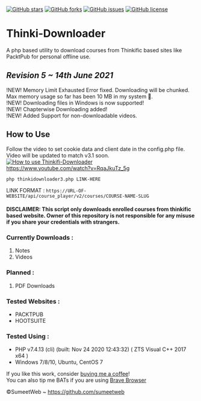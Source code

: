 [![GitHub stars](https://img.shields.io/github/stars/sumeetweb/Thinki-Downloader.svg?style=flat-square)](https://github.com/sumeetweb/Thinki-Downloader/stargazers)
[![GitHub forks](https://img.shields.io/github/forks/sumeetweb/Thinki-Downloader.svg?style=flat-square)](https://github.com/sumeetweb/Thinki-Downloader/network)
[![GitHub issues](https://img.shields.io/github/issues/sumeetweb/Thinki-Downloader.svg?style=flat-square)](https://github.com/sumeetweb/Thinki-Downloader/issues)
[![GitHub license](https://img.shields.io/github/license/sumeetweb/Thinki-Downloader.svg?style=flat-square)](https://github.com/sumeetweb/Thinki-Downloader/blob/master/LICENSE)

# Thinki-Downloader
A php based utility to download courses from Thinkific based sites like PacktPub for personal offline use.

## ***Revision 5 ~ 14th June 2021***

!NEW! Memory Limit Exhausted Error fixed. Downloading will be chunked. Max memory usage so far has been 10 MB in my system 🚀.    
!NEW! Downloading files in Windows is now supported!  
!NEW! Chapterwise Downloading added!  
!NEW! Added Support for non-downloadable videos.  

## How to Use  

Follow the video to set cookie data and client date in the config.php file.  
Video will be updated to match v3.1 soon.  
[![How to use Thinkifi-Downloader](https://img.youtube.com/vi/RqaJkuTz_5g/0.jpg)](https://www.youtube.com/watch?v=RqaJkuTz_5g)  
https://www.youtube.com/watch?v=RqaJkuTz_5g  


`php thinkidownloader3.php LINK-HERE`  

LINK FORMAT : `https://URL-OF-WEBSITE/api/course_player/v2/courses/COURSE-NAME-SLUG`  

#### DISCLAIMER: This script only downloads enrolled courses from thinkific based website. Owner of this repository is not responsible for any misuse if you share your credentials with strangers.  

### Currently Downloads :  
1. Notes  
2. Videos  

### Planned :  
1. PDF Downloads  

### Tested Websites :  
- PACKTPUB  
- HOOTSUITE  

### Tested Using :  
- PHP v7.4.13 (cli) (built: Nov 24 2020 12:43:32) ( ZTS Visual C++ 2017 x64 )  
- Windows 7/8/10, Ubuntu, CentOS 7

If you like this work, consider [buying me a coffee](https://www.buymeacoffee.com/sumeet)!  
You can also tip me BATs if you are using [Brave Browser](https://brave.com/)  

©SumeetWeb ~ https://github.com/sumeetweb
